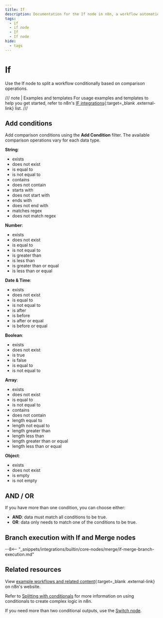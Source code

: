 ```yaml
---
title: If
description: Documentation for the If node in n8n, a workflow automation platform. Includes guidance on usage, and links to examples.
tags:
  - if
  - if node
  - If
  - If node
hide:
  - tags
---
```


# If

Use the If node to split a workflow conditionally based on comparison operations.

/// note | Examples and templates
For usage examples and templates to help you get started, refer to n8n's [IF integrations](https://n8n.io/integrations/if/){:target=_blank .external-link} list.
///

## Add conditions

Add comparison conditions using the **Add Condition** filter. The available comparison operations vary for each data type.

**String**:

- exists
- does not exist
- is equal to
- is not equal to
- contains
- does not contain
- starts with
- does not start with
- ends with
- does not end with
- matches regex
- does not match regex

**Number**:

- exists
- does not exist
- is equal to
- is not equal to
- is greater than
- is less than
- is greater than or equal
- is less than or equal

**Date & Time**:

- exists
- does not exist
- is equal to
- is not equal to
- is after
- is before
- is after or equal
- is before or equal

**Boolean**:

- exists
- does not exist
- is true
- is false
- is equal to
- is not equal to

**Array**:

- exists
- does not exist
- is equal to
- is not equal to
- contains
- does not contain
- length equal to
- length not equal to
- length greater than
- length less than
- length greater than or equal
- length less than or equal

**Object**:

- exists
- does not exist
- is empty
- is not empty








## AND / OR

If you have more than one condition, you can choose either:

* **AND**: data must match all conditions to be true.
* **OR**: data only needs to match one of the conditions to be true.


## Branch execution with If and Merge nodes

--8<-- "_snippets/integrations/builtin/core-nodes/merge/if-merge-branch-execution.md"

## Related resources

View [example workflows and related content](https://n8n.io/integrations/if/){:target=_blank .external-link} on n8n's website.

Refer to [Splitting with conditionals](/flow-logic/splitting/) for more information on using conditionals to create complex logic in n8n.

If you need more than two conditional outputs, use the [Switch node](/integrations/builtin/core-nodes/n8n-nodes-base.switch/).



